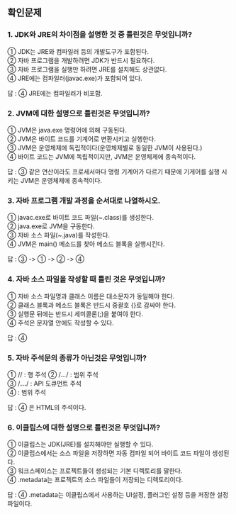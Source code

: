 ## 확인문제
### 1. JDK와 JRE의 차이점을 설명한 것 중 틀린것은 무엇입니까?  
① JDK는 JRE와 컴파일러 등의 개발도구가 포함된다.  
② 자바 프로그램을 개발하려면 JDK가 반드시 필요하다.  
③ 자바 프로그램을 실행만 하려면 JRE를 설치해도 상관없다.  
④ JRE에는 컴파일러(javac.exe)가 포함되어 있다.  

답 : ④ JRE에는 컴파일러가 비포함.

### 2. JVM에 대한 설명으로 틀린것은 무엇입니까?  
① JVM은 java.exe 명령어에 의해 구동된다.  
② JVM은 바이트 코드를 기계어로 변환시키고 실행한다.  
③ JVM은 운영체제에 독립적이다(운영체제별로 동일한 JVM이 사용된다.)  
④ 바이트 코드는 JVM에 독립적이지만, JVM은 운영체제에 종속적이다.  

답 : ③ 같은 연산이라도 프로세서마다 명령 기계어가 다르기 때문에 기게어를 실행 시키는 JVM은 운영체제에 종속적이다.

### 3. 자바 프로그램 개발 과정을 순서대로 나열하시오.  
① javac.exe로 바이트 코드 파일(~.class)를 생성한다.  
② java.exe로 JVM을 구동한다.  
③ 자바 소스 파일(~.java)를 작성한다.    
④ JVM은 main() 메소드를 찾아 메소드 블록을 실행시킨다.  

답 : ③ -> ① -> ② -> ④

### 4. 자바 소스 파일을 작성할 때 틀린 것은 무엇입니까?  
① 자바 소스 파일명과 클래스 이름은 대소문자가 동일해야 한다.  
② 클래스 블록과 메소드 블록은 반드시 중괄호 {}로 감싸야 한다.  
③ 실행문 뒤에는 반드시 세미콜론(;)을 붙여야 한다.  
④ 주석은 문자열 안에도 작성할 수 있다.  

답 : ④

### 5. 자바 주석문의 종류가 아닌것은 무엇입니까?  
① // : 행 주석
② /*...*/ : 범위 주석  
③ /**...**/ : API 도큐먼트 주석  
④ <!--...--> : 범위 주석

답 : ④ <!--...--> 은 HTML의 주석이다.

### 6. 이클립스에 대한 설명으로 틀린것은 무엇입니까?  
① 이클립스는 JDK(JRE)를 설치해야만 실행할 수 있다.  
② 이클립스에서는 소스 파일을 저장하면 자동 컴파일 되어 바이트 코드 파일이 생성된다.  
③ 워크스페이스는 프로젝트들이 생성되는 기본 디렉토리를 말한다.    
④ .metadata는 프로젝트의 소스 파일들이 저장되는 디렉토리이다.   

답 : ④ .metadata는 이클립스에서 사용하는 UI설정, 플러그인 설정 등을 저장한 설정파일이다.
